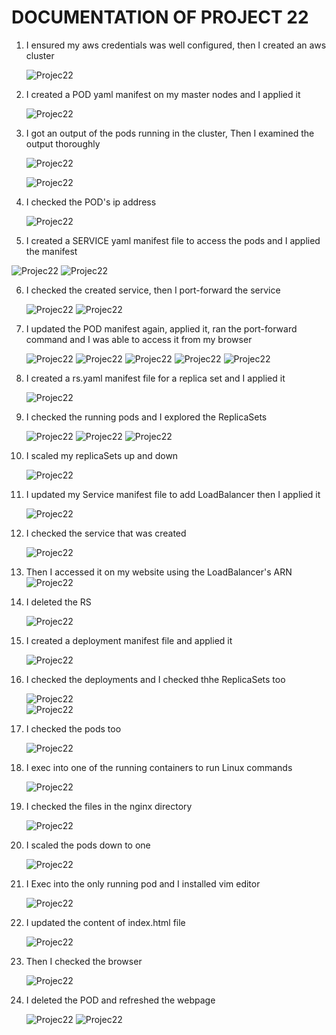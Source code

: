 # DOCUMENTATION OF PROJECT 22

1. I ensured my aws credentials was well configured, then I created an aws cluster

      ![Projec22](images/image1.PNG)

2. I created a POD yaml manifest on my master nodes and I applied it

    ![Projec22](images/image2.PNG)


3. I got an output of the pods running in the cluster, Then I examined the output thoroughly
     
     ![Projec22](images/image3.PNG)

     ![Projec22](images/image4.PNG)

4. I checked the POD's ip address

      ![Projec22](images/image5.PNG)

5. I created a SERVICE yaml manifest file to access the pods and I applied the manifest

![Projec22](images/image5.PNG)
![Projec22](images/image6.PNG)     

6. I checked the created service, then I port-forward the service
    
    ![Projec22](images/image7.PNG)
    ![Projec22](images/image8.PNG)

7. I updated the POD manifest again, applied it, ran the port-forward command and I was able to access it from my browser

     ![Projec22](images/image9.PNG)
     ![Projec22](images/image10.PNG)
     ![Projec22](images/image11.PNG)
     ![Projec22](images/image12.PNG)
     ![Projec22](images/image13.PNG)

8. I created a rs.yaml manifest file for a replica set and I applied it
     
     ![Projec22](images/image14.PNG)

9. I checked the running pods and I explored the ReplicaSets

    ![Projec22](images/image15.PNG)
    ![Projec22](images/image16.PNG)
    ![Projec22](images/image17.PNG)

10. I scaled my replicaSets up and down
    
    ![Projec22](images/image18.PNG)

11. I updated my Service manifest file to add LoadBalancer then I applied it

    ![Projec22](images/image19.PNG)

12. I checked the service that was created

    ![Projec22](images/image20.PNG)
    

13. Then I accessed it on my website using the LoadBalancer's ARN
       ![Projec22](images/image21.PNG)


14. I deleted the RS
     
     ![Projec22](images/image23.PNG)

15. I created a deployment manifest file and applied it
    
    ![Projec22](images/image24.PNG)

16. I checked the deployments and I checked thhe ReplicaSets too

    ![Projec22](images/image25.PNG)  
    ![Projec22](images/image26.PNG)

17. I checked the pods too
    
    ![Projec22](images/image27.PNG)

18. I exec into one of the running containers to run Linux commands

    ![Projec22](images/image28.PNG)

19. I checked the files in the nginx directory 
      
      ![Projec22](images/image29.PNG)

20. I scaled the pods down to one 

    ![Projec22](images/image30.PNG)

21. I Exec into the only running pod and I installed vim editor
    
    ![Projec22](images/image31.PNG)

22. I updated the content of index.html file
    
    ![Projec22](images/image32.PNG)

23. Then I checked the browser
     
     ![Projec22](images/image33.PNG)

24. I deleted the POD and refreshed the webpage

    ![Projec22](images/image34.PNG)
    ![Projec22](images/image35.PNG)